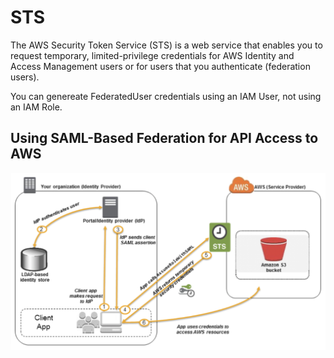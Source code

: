 # STS
The AWS Security Token Service (STS) is a web service that enables you to request temporary, limited-privilege credentials for AWS Identity and Access Management users or for users that you authenticate (federation users).

You can genereate FederatedUser credentials using an IAM User, not using an IAM Role.

## Using SAML-Based Federation for API Access to AWS
<img src="./diagram/STS.png">